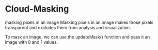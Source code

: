 # Cloud-Masking
masking pixels in an image
Masking pixels in an image makes those pixels transparent and excludes them from analysis and visualization. 

To mask an image, we can use the updateMask() function and pass it an image with 0 and 1 values.
